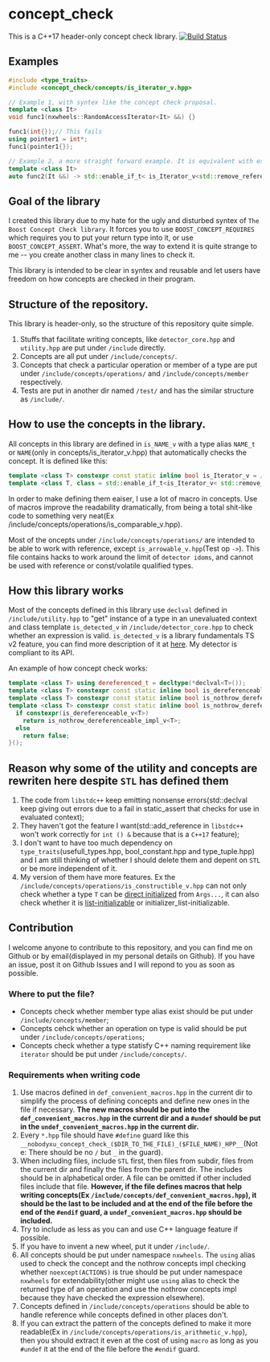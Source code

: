 # concept_check
This is a C++17 header-only concept check library.
[![Build Status](https://travis-ci.org/NobodyXu/concept_check.svg?branch=master)](https://travis-ci.org/NobodyXu/concept_check)

## Examples

```c++
#include <type_traits>
#include <concept_check/concepts/is_iterator_v.hpp>

// Example 1, with syntex like the concept check proposal.
template <class It>
void func1(nxwheels::RandomAccessIterator<It> &&) {}

func1(int{});// This fails
using pointer1 = int*;
func1(pointer1{});

// Example 2, a more straight forward example. It is equivalent with example 1.
template <class It>
auto func2(It &&) -> std::enable_if_t< is_Iterator_v<std::remove_reference_t<It>> > {}
```

## Goal of the library
I created this library due to my hate for the ugly and disturbed syntex of ```The Boost Concept Check library```. It forces you to use ```BOOST_CONCEPT_REQUIRES``` which requires you to put your return type into it, or use ```BOOST_CONCEPT_ASSERT```. What's more, the way to extend it is quite strange to me -- you create another class in many lines to check it.

This library is intended to be clear in syntex and reusable and let users have freedom on how concepts are checked in their program.

## Structure of the repository.
This library is header-only, so the structure of this repository quite simple.

 1. Stuffs that facilitate writing concepts, like ```detector_core.hpp``` and ```utility.hpp``` are put under ```/include``` directly.
 2. Concepts are all put under ```/include/concepts/```.
 3. Concepts that check a particular operation or member of a type are put under ```/include/concepts/operations/``` and ```/include/concepts/member``` respectively.
 4. Tests are put in another dir named ```/test/``` and has the similar structure as ```/include/```.

## How to use the concepts in the library.
All concepts in this library are defined in ```is_NAME_v``` with a type alias ```NAME_t``` or ```NAME```(only in concepts/is_iterator_v.hpp) that automatically checks the concept. It is defined like this:

```c++
template <class T> constexpr const static inline bool is_Iterator_v = /* Use concepts in concepts/operations and concepts/member */;
template <class T, class = std::enable_if_t<is_Iterator_v< std::remove_reference_t<T> >>> using Iterator = T;
```

In order to make defining them eaiser, I use a lot of macro in concepts. Use of macros improve the readability dramatically, from being a total shit-like code to something very neat(Ex /include/concepts/operations/is_comparable_v.hpp).

Most of the oncepts under ```/include/concepts/operations/``` are intended to be able to work with reference, except ```is_arrowable_v.hpp```(Test op ```->```). This file contains hacks to work around the limit of ```detector idoms```, and cannot be used with reference or const/volatile qualified types.

## How this library works
Most of the concepts defined in this library use ```declval``` defined in ```/include/utility.hpp``` to "get" instance of a type in an unevaluated context and class template ```is_detected_v``` in ```/include/detector_core.hpp``` to check whether an expression is valid. ```is_detected_v``` is a library fundamentals TS v2 feature, you can find more description of it at [here](https://en.cppreference.com/w/cpp/experimental/is_detected). My detector is compliant to its API.

An example of how concept check works:

```c++
template <class T> using dereferenced_t = decltype(*declval<T>());
template <class T> constexpr const static inline bool is_dereferenceable_v = is_detected_v<dereferenced_t, T>;
template <class T> constexpr const static inline bool is_nothrow_dereferenceable_impl_v = noexcept(*declval<T>());
template <class T> constexpr const static inline bool is_nothrow_dereferenceable_v = []{
  if constexpr(is_dereferenceable_v<T>)
    return is_nothrow_dereferenceable_impl_v<T>;
  else
    return false;
}();
```

## Reason why some of the utility and concepts are rewriten here despite ```STL``` has defined them
 1. The code from ```libstdc++``` keep emitting nonsense errors(std::declval keep giving out errors due to a fail in static_assert that checks for use in evaluated context);
 2. They haven't got the feature I want(std::add_reference in ```libstdc++``` won't work correctly for ```int () &``` because that is a ```C++17``` feature);
 3. I don't want to have too much dependency on ```type_traits```(usefull_types.hpp, bool_constant.hpp and type_tuple.hpp) and I am still thinking of whether I should delete them and depent on ```STL``` or be more independent of it.
 4. My version of them have more features. Ex the ```/include/concepts/operations/is_constructible_v.hpp``` can not only check whether a type ```T``` can be [direct initialized](https://en.cppreference.com/w/cpp/language/direct_initialization) from ```Args...```, it can also check whether it is [list-initializable](https://en.cppreference.com/w/cpp/language/list_initialization) or initializer_list-initializable.

## Contribution
I welcome anyone to contribute to this repository, and you can find me on Github or by email(displayed in my personal details on Github). If you have an issue, post it on Github Issues and I will repond to you as soon as possible.

### Where to put the file?
 * Concepts check whether member type alias exist should be put under ```/include/concepts/member```;
 * Concepts cehck whether an operation on type is valid should be put under ```/include/concepts/operations```;
 * Concepts check whether a type statisfy C++ naming requirement like ```iterator``` should be put under ```/include/concepts/```.

### Requirements when writing code
 1. Use macros defined in ```def_convenient_macros.hpp``` in the current dir to simplify the process of defining concepts and define new ones in the file if necessary. **The new macros should be put into the ```def_convenient_macros.hpp``` in the current dir and a ```#undef``` should be put in the ```undef_convenient_macros.hpp``` in the current dir.**
 2. Every ```*.hpp``` file should have ```#define``` guard like this ```__nobodyxu_concept_check_($DIR_TO_THE_FILE)_($FILE_NAME)_HPP__```(Note: There should be no ```/``` but ```_``` in the guard).
 3. When including files, include ```STL``` first, then files from subdir, files from the current dir and finally the files from the parent dir. The includes should be in alphabetical order. A file can be omitted if other included files include that file. **However, if the file defines macros that help writing concepts(Ex ```/include/concepts/def_convenient_macros.hpp```), it should be the last to be included and at the end of the file before the end of the ```#endif``` guard, a ```undef_convenient_macros.hpp``` should be included.**
 4. Try to include as less as you can and use C++ language feature if possible.
 5. If you have to invent a new wheel, put it under ```/include/```.
 6. All concepts should be put under namespace ```nxwheels```. The ```using``` alias used to check the concept and the nothrow concepts impl checking whether ```noexcept(ACTIONS)``` is true should be put under namespace ```nxwheels``` for extendability(other might use ```using``` alias to check the returned type of an operation and use the nothrow concepts impl because they have checked the expression elsewhere).
 7. Concepts defined in ```/include/concepts/operations``` should be able to handle reference while concepts defined in other places don't.
 8. If you can extract the pattern of the concepts defined to make it more readable(Ex in ```/include/concepts/operations/is_arithmetic_v.hpp```), then you should extract it even at the cost of using ```macro``` as long as you ```#undef``` it at the end of the file before the ```#endif``` guard.
